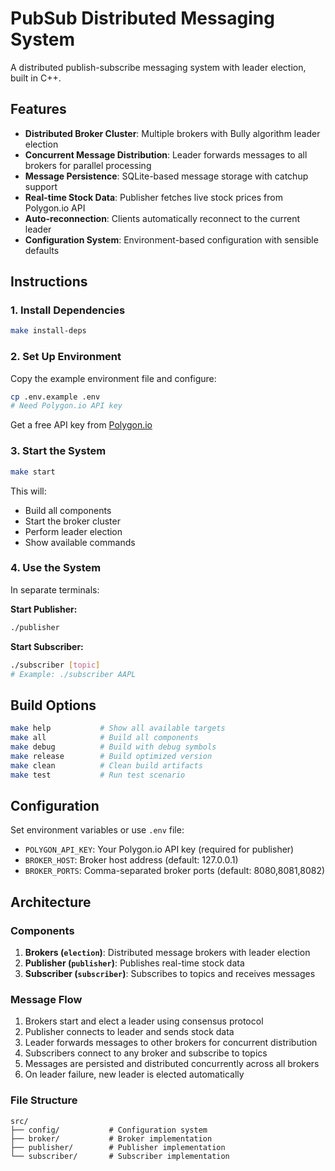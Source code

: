 # PubSub Distributed Messaging System

A distributed publish-subscribe messaging system with leader election, built in C++.

## Features

- **Distributed Broker Cluster**: Multiple brokers with Bully algorithm leader election
- **Concurrent Message Distribution**: Leader forwards messages to all brokers for parallel processing
- **Message Persistence**: SQLite-based message storage with catchup support
- **Real-time Stock Data**: Publisher fetches live stock prices from Polygon.io API
- **Auto-reconnection**: Clients automatically reconnect to the current leader
- **Configuration System**: Environment-based configuration with sensible defaults

## Instructions

### 1. Install Dependencies 

```bash
make install-deps
```
### 2. Set Up Environment

Copy the example environment file and configure:
```bash
cp .env.example .env
# Need Polygon.io API key
```

Get a free API key from [Polygon.io](https://polygon.io/)

### 3. Start the System

```bash
make start
```

This will:
- Build all components
- Start the broker cluster
- Perform leader election
- Show available commands

### 4. Use the System

In separate terminals:

**Start Publisher:**
```bash
./publisher
```

**Start Subscriber:**
```bash
./subscriber [topic]
# Example: ./subscriber AAPL
```

## Build Options

```bash
make help           # Show all available targets
make all            # Build all components 
make debug          # Build with debug symbols
make release        # Build optimized version
make clean          # Clean build artifacts
make test           # Run test scenario
```

## Configuration

Set environment variables or use `.env` file:

- `POLYGON_API_KEY`: Your Polygon.io API key (required for publisher)
- `BROKER_HOST`: Broker host address (default: 127.0.0.1)
- `BROKER_PORTS`: Comma-separated broker ports (default: 8080,8081,8082)

## Architecture

### Components

1. **Brokers (`election`)**: Distributed message brokers with leader election
2. **Publisher (`publisher`)**: Publishes real-time stock data
3. **Subscriber (`subscriber`)**: Subscribes to topics and receives messages

### Message Flow

1. Brokers start and elect a leader using consensus protocol
2. Publisher connects to leader and sends stock data
3. Leader forwards messages to other brokers for concurrent distribution
4. Subscribers connect to any broker and subscribe to topics
5. Messages are persisted and distributed concurrently across all brokers
6. On leader failure, new leader is elected automatically


### File Structure

```
src/
├── config/           # Configuration system
├── broker/           # Broker implementation
├── publisher/        # Publisher implementation
└── subscriber/       # Subscriber implementation
```

